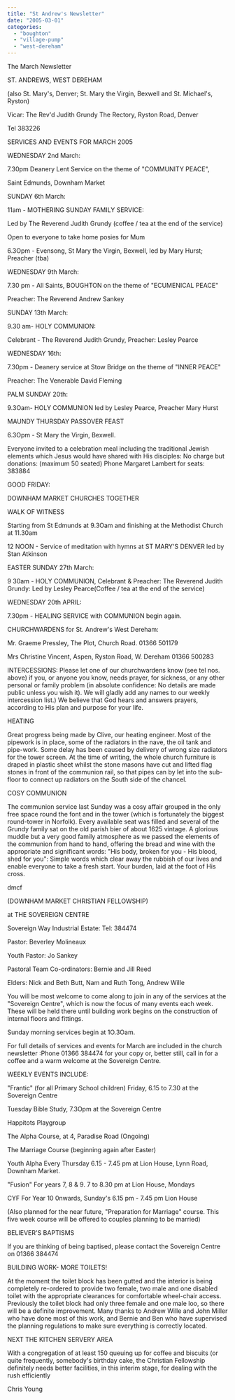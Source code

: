 ```yaml
---
title: "St Andrew's Newsletter"
date: "2005-03-01"
categories: 
  - "boughton"
  - "village-pump"
  - "west-dereham"
---
```


The March Newsletter

ST. ANDREWS, WEST DEREHAM

(also St. Mary's, Denver; St. Mary the Virgin, Bexwell and St. Michael's, Ryston)

Vicar: The Rev'd Judith Grundy The Rectory, Ryston Road, Denver

Tel 383226

SERVICES AND EVENTS FOR MARCH 2005

WEDNESDAY 2nd March:

7.30pm Deanery Lent Service on the theme of "COMMUNITY PEACE",

Saint Edmunds, Downham Market

SUNDAY 6th March:

11am - MOTHERING SUNDAY FAMILY SERVICE:

Led by The Reverend Judith Grundy (coffee / tea at the end of the service)

Open to everyone to take home posies for Mum

6.3Opm - Evensong, St Mary the Virgin, Bexwell, led by Mary Hurst; Preacher (tba)

WEDNESDAY 9th March:

7.30 pm - All Saints, BOUGHTON on the theme of "ECUMENICAL PEACE"

Preacher: The Reverend Andrew Sankey

SUNDAY 13th March:

9.30 am- HOLY COMMUNION:

Celebrant - The Reverend Judith Grundy, Preacher: Lesley Pearce

WEDNESDAY 16th:

7.30pm - Deanery service at Stow Bridge on the theme of "INNER PEACE"

Preacher: The Venerable David Fleming

PALM SUNDAY 20th:

9.3Oam- HOLY COMMUNION led by Lesley Pearce, Preacher Mary Hurst

MAUNDY THURSDAY PASSOVER FEAST

6.3Opm - St Mary the Virgin, Bexwell.

Everyone invited to a celebration meal including the traditional Jewish elements which Jesus would have shared with His disciples: No charge but donations: (maximum 50 seated) Phone Margaret Lambert for seats: 383884

GOOD FRIDAY:

DOWNHAM MARKET CHURCHES TOGETHER

WALK OF WITNESS

Starting from St Edmunds at 9.3Oam and finishing at the Methodist Church at 11.30am

12 NOON - Service of meditation with hymns at ST MARY'S DENVER led by Stan Atkinson

EASTER SUNDAY 27th March:

9 30am - HOLY COMMUNION, Celebrant & Preacher: The Reverend Judith Grundy: Led by Lesley Pearce(Coffee / tea at the end of the service)

WEDNESDAY 20th APRIL:

7.30pm - HEALING SERVICE with COMMUNION begin again.

CHURCHWARDENS for St. Andrew's West Dereham:

Mr. Graeme Pressley, The Plot, Church Road. 01366 501179

Mrs Christine Vincent, Aspen, Ryston Road, W. Dereham 01366 500283

INTERCESSIONS: Please let one of our churchwardens know (see tel nos. above) if you, or anyone you know, needs prayer, for sickness, or any other personal or family problem (in absolute confidence: No details are made public unless you wish it). We will gladly add any names to our weekly intercession list.) We believe that God hears and answers prayers, according to His plan and purpose for your life.

HEATING

Great progress being made by Clive, our heating engineer. Most of the pipework is in place, some of the radiators in the nave, the oil tank and pipe-work. Some delay has been caused by delivery of wrong size radiators for the tower screen. At the time of writing, the whole church furniture is draped in plastic sheet whilst the stone masons have cut and lifted flag stones in front of the communion rail, so that pipes can by let into the sub-floor to connect up radiators on the South side of the chancel.

COSY COMMUNION

The communion service last Sunday was a cosy affair grouped in the only free space round the font and in the tower (which is fortunately the biggest round-tower in Norfolk). Every available seat was filled and several of the Grundy family sat on the old parish bier of about 1625 vintage. A glorious muddle but a very good family atmosphere as we passed the elements of the communion from hand to hand, offering the bread and wine with the appropriate and significant words: "His body, broken for you - His blood, shed for you": Simple words which clear away the rubbish of our lives and enable everyone to take a fresh start. Your burden, laid at the foot of His cross.

dmcf

(DOWNHAM MARKET CHRISTIAN FELLOWSHIP)

at THE SOVEREIGN CENTRE

Sovereign Way Industrial Estate: Tel: 384474

Pastor: Beverley Molineaux

Youth Pastor: Jo Sankey

Pastoral Team Co-ordinators: Bernie and Jill Reed

Elders: Nick and Beth Butt, Nam and Ruth Tong, Andrew Wille

You will be most welcome to come along to join in any of the services at the "Sovereign Centre", which is now the focus of many events each week. These will be held there until building work begins on the construction of internal floors and fittings.

Sunday morning services begin at 1O.3Oam.

For full details of services and events for March are included in the church newsletter :Phone 01366 384474 for your copy or, better still, call in for a coffee and a warm welcome at the Sovereign Centre.

WEEKLY EVENTS INCLUDE:

"Frantic" (for all Primary School children) Friday, 6.15 to 7.30 at the Sovereign Centre

Tuesday Bible Study, 7.3Opm at the Sovereign Centre

Happitots Playgroup

The Alpha Course, at 4, Paradise Road (Ongoing)

The Marriage Course (beginning again after Easter)

Youth Alpha Every Thursday 6.15 - 7.45 pm at Lion House, Lynn Road, Downham Market.

"Fusion" For years 7, 8 & 9. 7 to 8.30 pm at Lion House, Mondays

CYF For Year 10 0nwards, Sunday's 6.15 pm - 7.45 pm Lion House

(Also planned for the near future, "Preparation for Marriage" course. This five week course will be offered to couples planning to be married)

BELIEVER'S BAPTISMS

If you are thinking of being baptised, please contact the Sovereign Centre on 01366 384474

BUILDING WORK- MORE TOILETS!

At the moment the toilet block has been gutted and the interior is being completely re-ordered to provide two female, two male and one disabled toilet with the appropriate clearances for comfortable wheel-chair access. Previously the toilet block had only three female and one male loo, so there will be a definite improvement. Many thanks to Andrew Wille and John Miller who have done most of this work, and Bernie and Ben who have supervised the planning regulations to make sure everything is correctly located.

NEXT THE KITCHEN SERVERY AREA

With a congregation of at least 150 queuing up for coffee and biscuits (or quite frequently, somebody's birthday cake, the Christian Fellowship definitely needs better facilities, in this interim stage, for dealing with the rush efficiently

Chris Young
